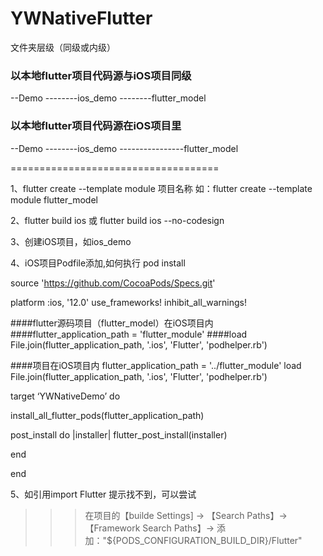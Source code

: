 # YWNativeFlutter


文件夹层级（同级或内级）
### 以本地flutter项目代码源与iOS项目同级
--Demo
--------ios_demo
--------flutter_model

### 以本地flutter项目代码源在iOS项目里
--Demo
--------ios_demo
----------------flutter_model


====================================

1、flutter create --template module 项目名称
如：flutter create --template module flutter_model

2、flutter build ios 或 flutter build ios --no-codesign

3、创建iOS项目，如ios_demo

4、iOS项目Podfile添加,如何执行 pod install

>>>>>>>
>>>>>>>

source 'https://github.com/CocoaPods/Specs.git'

platform :ios, '12.0'
use_frameworks!
inhibit_all_warnings!

####flutter源码项目（flutter_model）在iOS项目内
####flutter_application_path = 'flutter_module'
####load File.join(flutter_application_path, '.ios', 'Flutter', 'podhelper.rb')

####项目在iOS项目内
flutter_application_path = '../flutter_module'
load File.join(flutter_application_path, '.ios', 'Flutter', 'podhelper.rb')


target ‘YWNativeDemo’ do

  install_all_flutter_pods(flutter_application_path)

post_install do |installer|
  flutter_post_install(installer)
    
end

end

>>>>>
>>>>>


5、如引用import Flutter 提示找不到，可以尝试
>>>在项目的【builde Settings] -> 【Search Paths】-> 【Framework Search Paths】-> 添加："${PODS_CONFIGURATION_BUILD_DIR}/Flutter"
